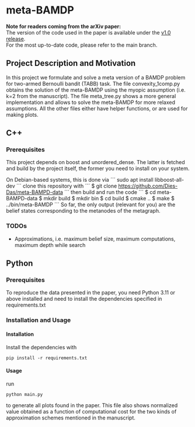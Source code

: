 # meta-BAMDP
**Note for readers coming from the arXiv paper:**  
The version of the code used in the paper is available under the [v1.0 release](https://github.com/Dies-Das/meta-BAMPD-data/releases/tag/v1.0).  
For the most up-to-date code, please refer to the main branch.
## Project Description and Motivation

In this project we formulate and solve a meta version of a BAMDP problem for two-armed Bernoulli bandit (TABB) task. The file convexity_1comp.py obtains the solution of the meta-BAMDP using the myopic assumption (i.e. k=2 from the manuscript). The file meta_tree.py shows a more general implementation and allows to solve the meta-BAMDP for more relaxed assumptions. All the other files either have helper functions, or are used for making plots. 

## C++
### Prerequisites
This project depends on boost and unordered_dense. The latter is fetched and build by the project itself, the former you need to install on your system.

On Debian-based systems, this is done via
´´´
sudo apt install libboost-all-dev
´´´
clone this repository with
´´´
$ git clone https://github.com/Dies-Das/meta-BAMPD-data
´´´
then build and run the code
´´´
$ cd meta-BAMPD-data
$ mkdir build
$ mkdir bin
$ cd build
$ cmake ..
$ make
$ ../bin/meta-BAMDP
´´´
So far, the only output (relevant for you) are the belief states corresponding to the metanodes of the metagraph. 
### TODOs
- Approximations, i.e. maximum belief size, maximum computations, maximum depth while search
## Python
### Prerequisites

To reproduce the data presented in the paper, you need Python 3.11 or above installed and need to install the dependencies specified in requirements.txt

### Installation and Usage

#### Installation
Install the dependencies with
```
pip install -r requirements.txt
```

#### Usage

run 
```
python main.py
```
to generate all plots found in the paper. This file also shows normalized value obtained as a function of computational cost for the two kinds of approximation schemes mentioned in the manuscript.
